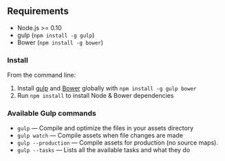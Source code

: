 ## Requirements

* Node.js >= 0.10
* gulp (`npm install -g gulp`)
* Bower (`npm install -g bower`)

### Install

From the command line:

1. Install [gulp](http://gulpjs.com) and [Bower](http://bower.io/) globally with `npm install -g gulp bower`
2. Run `npm install` to install Node & Bower dependencies

### Available Gulp commands

* `gulp` — Compile and optimize the files in your assets directory
* `gulp watch` — Compile assets when file changes are made
* `gulp --production` — Compile assets for production (no source maps).
* `gulp --tasks` — Lists all the available tasks and what they do
